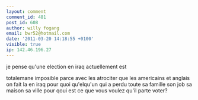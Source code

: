 ```yaml
---
layout: comment
comment_id: 481
post_id: 608
author: willy fogang
email: bwr52@hotmail.com
date: '2011-03-20 14:18:55 +0100'
visible: true
ip: 142.46.196.27
---
```

je pense qu'une election en iraq actuellement est 

totalemane imposible parce avec les atrociter que les americains et anglais on fait la en iraq pour
quoi qu'elqu'un qui a perdu toute sa famille son job sa maison sa ville pour qoui est ce que vous voulez qu'il parte voter?
